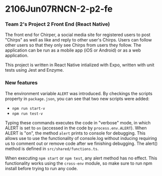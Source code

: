 # 2106Jun07RNCN-2-p2-fe

### Team 2's Project 2 Front End (React Native)

The front end for Chirper, a social media site for registered users to post "Chirps" as well as like and reply to other user's Chirps. Users can follow other users so that they only see Chirps from users they follow. The application can be run as a mobile app (iOS or Android) or as a web application.

This project is written in React Native intialized with Expo, written with unit tests using Jest and Enzyme.

### New features

The environment variable ```ALERT``` was introduced. By checkings the scripts property in ```package.json```, you can see that two new scripts were added:
- ```npm run start-v```
- ```npm run test-v```

Typing these commands executes the code in "verbose" mode, in which ALERT is set to ```on``` (accessed in the code by ```process.env.ALERT```). When ALERT is "on", the method  ```alert``` prints to console for debugging. This allows use to use the functionality of console.log without inducing requiring us to comment out or remove code after we finishing debugging. The alert() method is defined in ```src/shared/functions.ts```.

When executing ```npm start``` or ```npm test```, any alert method has no effect. This functionality works using the ```cross-env``` module, so make sure to run npm install before trying to run any code.
